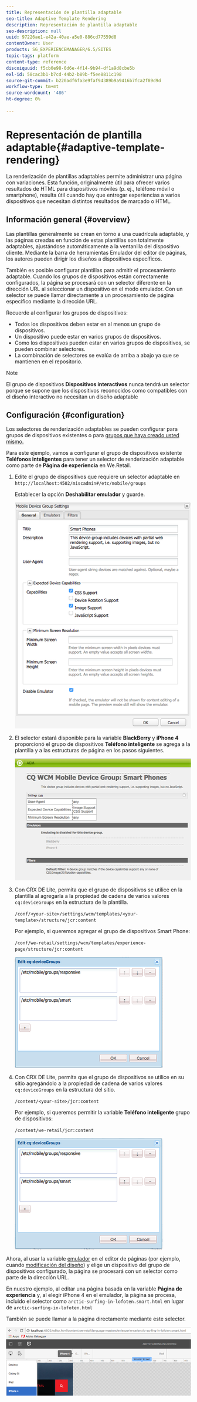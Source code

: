 ```yaml
---
title: Representación de plantilla adaptable
seo-title: Adaptive Template Rendering
description: Representación de plantilla adaptable
seo-description: null
uuid: 97226ae1-e42a-40ae-a5e0-886cd77559d8
contentOwner: User
products: SG_EXPERIENCEMANAGER/6.5/SITES
topic-tags: platform
content-type: reference
discoiquuid: f5cb0e98-0d6e-4f14-9b94-df1a9d8cbe5b
exl-id: 58cac3b1-b7cd-44b2-b89b-f5ee8811c198
source-git-commit: b220adf6fa3e9faf94389b9a9416b7fca2f89d9d
workflow-type: tm+mt
source-wordcount: '486'
ht-degree: 0%

---
```


# Representación de plantilla adaptable{#adaptive-template-rendering}

La renderización de plantillas adaptables permite administrar una página con variaciones. Esta función, originalmente útil para ofrecer varios resultados de HTML para dispositivos móviles (p. ej., teléfono móvil o smartphone), resulta útil cuando hay que entregar experiencias a varios dispositivos que necesitan distintos resultados de marcado o HTML.

## Información general {#overview}

Las plantillas generalmente se crean en torno a una cuadrícula adaptable, y las páginas creadas en función de estas plantillas son totalmente adaptables, ajustándose automáticamente a la ventanilla del dispositivo cliente. Mediante la barra de herramientas Emulador del editor de páginas, los autores pueden dirigir los diseños a dispositivos específicos.

También es posible configurar plantillas para admitir el procesamiento adaptable. Cuando los grupos de dispositivos están correctamente configurados, la página se procesará con un selector diferente en la dirección URL al seleccionar un dispositivo en el modo emulador. Con un selector se puede llamar directamente a un procesamiento de página específico mediante la dirección URL.

Recuerde al configurar los grupos de dispositivos:

* Todos los dispositivos deben estar en al menos un grupo de dispositivos.
* Un dispositivo puede estar en varios grupos de dispositivos.
* Como los dispositivos pueden estar en varios grupos de dispositivos, se pueden combinar selectores.
* La combinación de selectores se evalúa de arriba a abajo ya que se mantienen en el repositorio.

>[!NOTE]
>
>El grupo de dispositivos **Dispositivos interactivos** nunca tendrá un selector porque se supone que los dispositivos reconocidos como compatibles con el diseño interactivo no necesitan un diseño adaptable

## Configuración {#configuration}

Los selectores de renderización adaptables se pueden configurar para grupos de dispositivos existentes o para [grupos que haya creado usted mismo.](/help/sites-developing/mobile.md#device-groups)

Para este ejemplo, vamos a configurar el grupo de dispositivos existente **Teléfonos inteligentes** para tener un selector de renderización adaptable como parte de **Página de experiencia** en We.Retail.

1. Edite el grupo de dispositivos que requiere un selector adaptable en `http://localhost:4502/miscadmin#/etc/mobile/groups`

   Establecer la opción **Deshabilitar emulador** y guarde.

   ![chlimage_1-157](assets/chlimage_1-157.png)

1. El selector estará disponible para la variable **BlackBerry** y **iPhone 4** proporcionó el grupo de dispositivos **Teléfono inteligente** se agrega a la plantilla y a las estructuras de página en los pasos siguientes.

   ![chlimage_1-158](assets/chlimage_1-158.png)

1. Con CRX DE Lite, permita que el grupo de dispositivos se utilice en la plantilla al agregarla a la propiedad de cadena de varios valores `cq:deviceGroups` en la estructura de la plantilla.

   `/conf/<your-site>/settings/wcm/templates/<your-template>/structure/jcr:content`

   Por ejemplo, si queremos agregar el grupo de dispositivos Smart Phone:

   `/conf/we-retail/settings/wcm/templates/experience-page/structure/jcr:content`

   ![chlimage_1-159](assets/chlimage_1-159.png)

1. Con CRX DE Lite, permita que el grupo de dispositivos se utilice en su sitio agregándolo a la propiedad de cadena de varios valores `cq:deviceGroups` en la estructura del sitio.

   `/content/<your-site>/jcr:content`

   Por ejemplo, si queremos permitir la variable **Teléfono inteligente** grupo de dispositivos:

   `/content/we-retail/jcr:content`

   ![chlimage_1-160](assets/chlimage_1-160.png)

Ahora, al usar la variable [emulador](/help/sites-authoring/responsive-layout.md#layout-definitions-device-emulation-and-breakpoints) en el editor de páginas (por ejemplo, cuando [modificación del diseño](/help/sites-authoring/responsive-layout.md)) y elige un dispositivo del grupo de dispositivos configurado, la página se procesará con un selector como parte de la dirección URL.

En nuestro ejemplo, al editar una página basada en la variable **Página de experiencia** y, al elegir iPhone 4 en el emulador, la página se procesa, incluido el selector como `arctic-surfing-in-lofoten.smart.html` en lugar de `arctic-surfing-in-lofoten.html`

También se puede llamar a la página directamente mediante este selector.

![chlimage_1-161](assets/chlimage_1-161.png)
